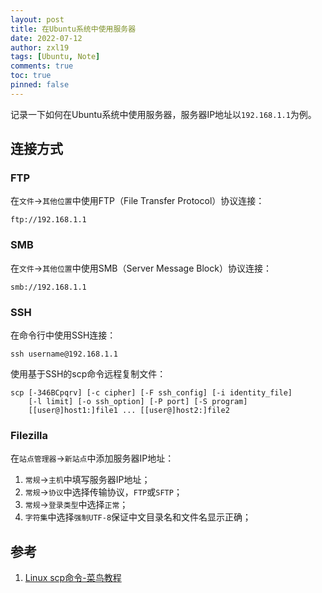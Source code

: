 ```yaml
---
layout: post
title: 在Ubuntu系统中使用服务器
date: 2022-07-12
author: zxl19
tags: [Ubuntu, Note]
comments: true
toc: true
pinned: false
---
```


记录一下如何在Ubuntu系统中使用服务器，服务器IP地址以`192.168.1.1`为例。

<!-- more -->

## 连接方式

### FTP

在`文件`->`其他位置`中使用FTP（File Transfer Protocol）协议连接：

```shell
ftp://192.168.1.1
```

### SMB

在`文件`->`其他位置`中使用SMB（Server Message Block）协议连接：

```shell
smb://192.168.1.1
```

### SSH

在命令行中使用SSH连接：

```shell
ssh username@192.168.1.1
```

使用基于SSH的scp命令远程复制文件：

```shell
scp [-346BCpqrv] [-c cipher] [-F ssh_config] [-i identity_file]
    [-l limit] [-o ssh_option] [-P port] [-S program]
    [[user@]host1:]file1 ... [[user@]host2:]file2
```

### Filezilla

在`站点管理器`->`新站点`中添加服务器IP地址：

1. `常规`->`主机`中填写服务器IP地址；
2. `常规`->`协议`中选择传输协议，`FTP`或`SFTP`；
3. `常规`->`登录类型`中选择`正常`；
4. `字符集`中选择`强制UTF-8`保证中文目录名和文件名显示正确；

## 参考

1. [Linux scp命令-菜鸟教程](https://www.runoob.com/linux/linux-comm-scp.html)
